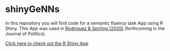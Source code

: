 # shinyGeNNs
In this repository you will find code for a semantic fluency task App using R Shiny. This App was used in [Rodriguez &amp; Spirling (2020)](https://github.com/ArthurSpirling/EmbeddingsPaper) (forthcoming in the Journal of Politics).

[Click here to check out the R Shiny App](https://prodriguezsosa.shinyapps.io/shinyGeNNs/)


